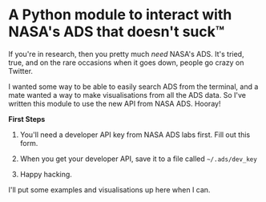 **A Python module to interact with NASA's ADS that doesn't suck™**
==================================================================

If you're in research, then you pretty much _need_ NASA's ADS. It's tried, true, and on the rare occasions when it goes down, people go crazy on Twitter.

I wanted some way to be able to easily search ADS from the terminal, and a mate wanted a way to make visualisations from all the ADS data. So I've written this module to use the new API from NASA ADS. Hooray!

**First Steps**

1. You'll need a developer API key from NASA ADS labs first. Fill out this form.

2. When you get your developer API, save it to a file called ``~/.ads/dev_key``

3. Happy hacking.


I'll put some examples and visualisations up here when I can.
